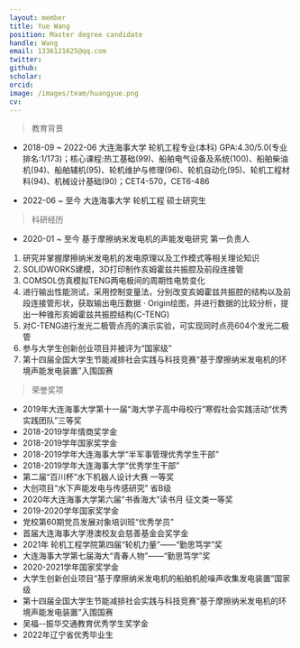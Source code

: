```yaml
---
layout: member
title: Yue Wang
position: Master degree candidate
handle: Wang
email: 1336121625@qq.com
twitter: 
github: 
scholar:
orcid: 
image: /images/team/huangyue.png
cv: 
---
```


> 教育背景

- 2018-09 ~ 2022-06 大连海事大学 轮机工程专业(本科) GPA:4.30/5.0(专业排名:1/173)；核心课程:热工基础(99)、船舶电气设备及系统(100)、船舶柴油机(94)、船舶辅机(95)、轮机维护与修理(96)、轮机自动化(95)、轮机工程材料(94)、机械设计基础(90)；CET4-570，CET6-486

- 2022-06 ~ 至今 大连海事大学 轮机工程 硕士研究生

> 科研经历

- 2020-01 ~ 至今 基于摩擦纳米发电机的声能发电研究 第一负责人

1. 研究并掌握摩擦纳米发电机的发电原理以及工作模式等相关理论知识
2. SOLIDWORKS建模，3D打印制作亥姆霍兹共振腔及前段连接管
3. COMSOL仿真模拟TENG两电极间的周期性电势变化
4. 进行输出性能测试，采用控制变量法，分别改变亥姆霍兹共振腔的结构以及前段连接管形状，获取输出电压数据 · Origin绘图，并进行数据的比较分析，提出一种锥形亥姆霍兹共振腔结构(C-TENG)
5. 对C-TENG进行发光二极管点亮的演示实验，可实现同时点亮604个发光二极管
6. 参与大学生创新创业项目并被评为“国家级”
7. 第十四届全国大学生节能减排社会实践与科技竞赛“基于摩擦纳米发电机的环境声能发电装置”入围国赛

> 荣誉奖项

- 2019年大连海事大学第十一届“海大学子高中母校行”寒假社会实践活动“优秀实践团队”三等奖 
- 2018-2019学年情商奖学金
- 2018-2019学年国家奖学金 
- 2018-2019学年大连海事大学“半军事管理优秀学生干部” 
- 2018-2019学年大连海事大学“优秀学生干部” 
- 第二届“百川杯”水下机器人设计大赛 一等奖 
- 大创项目“水下声能发电与传感研究” 省B级
- 2020年大连海事大学第六届“书香海大”读书月 征文类一等奖 
- 2019-2020学年国家奖学金
- 党校第60期党员发展对象培训班“优秀学员”
- 首届大连海事大学港澳校友会慈善基金会奖学金 
- 2021年 轮机工程学院第四届“轮机力量”——“勤思笃学”奖
- 大连海事大学第七届海大“青春人物”——“勤思笃学”奖
- 2020-2021学年国家奖学金 
- 大学生创新创业项目“基于摩擦纳米发电机的船舶机舱噪声收集发电装置”国家级 
- 第十四届全国大学生节能减排社会实践与科技竞赛“基于摩擦纳米发电机的环境声能发电装置”入围国赛 
- 吴福--振华交通教育优秀学生奖学金
- 2022年辽宁省优秀毕业生

